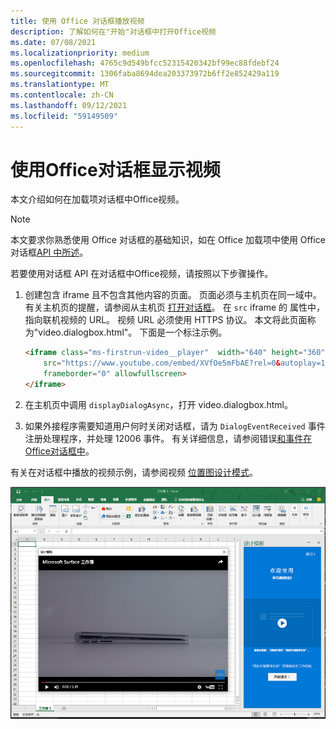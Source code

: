 ```yaml
---
title: 使用 Office 对话框播放视频
description: 了解如何在"开始"对话框中打开Office视频
ms.date: 07/08/2021
ms.localizationpriority: medium
ms.openlocfilehash: 4765c9d549bfcc52315420342bf99ec88fdebf24
ms.sourcegitcommit: 1306faba8694dea203373972b6ff2e852429a119
ms.translationtype: MT
ms.contentlocale: zh-CN
ms.lasthandoff: 09/12/2021
ms.locfileid: "59149509"
---
```

# <a name="use-the-office-dialog-box-to-show-a-video"></a>使用Office对话框显示视频

本文介绍如何在加载项对话框中Office视频。

> [!NOTE]
> 本文要求你熟悉使用 Office 对话框的基础知识，如在 Office 加载项中使用 Office 对话框[API 中所述](dialog-api-in-office-add-ins.md)。

若要使用对话框 API 在对话框中Office视频，请按照以下步骤操作。

1. 创建包含 iframe 且不包含其他内容的页面。 页面必须与主机页在同一域中。 有关主机页的提醒，请参阅从主机页 [打开对话框](dialog-api-in-office-add-ins.md#open-a-dialog-box-from-a-host-page)。 在 `src` iframe 的 属性中，指向联机视频的 URL。 视频 URL 必须使用 HTTPS 协议。 本文将此页面称为"video.dialogbox.html"。 下面是一个标注示例。

    ```HTML
    <iframe class="ms-firstrun-video__player"  width="640" height="360"
        src="https://www.youtube.com/embed/XVfOe5mFbAE?rel=0&autoplay=1"
        frameborder="0" allowfullscreen>
    </iframe>
    ```

2. 在主机页中调用 `displayDialogAsync`，打开 video.dialogbox.html。
3. 如果外接程序需要知道用户何时关闭对话框，请为 `DialogEventReceived` 事件注册处理程序，并处理 12006 事件。 有关详细信息，请参阅错误[和事件在Office对话框中](dialog-handle-errors-events.md)。

有关在对话框中播放的视频示例，请参阅视频 [位置图设计模式](../design/first-run-experience-patterns.md#video-placemat)。

![Screenshot showing a video playing in an add-in dialog box in front of Excel.](../images/video-placemats-dialog-open.png)
